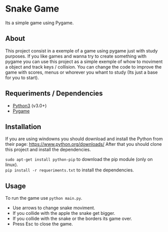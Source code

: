 # Snake Game
Its a simple game using Pygame.

## About

This project consist in a exemple of a game using pygame just with study purposes.
If you like games and wanna try to create something with pygame you can use this project as a simple exemple of whow to moviment a object and track keys / collision.
You can change the code to improve the game with scores, menus or whorever you whant to study (Its just a base for you to start).

## Requeriments / Dependencies

- [Python3](https://www.python.org/downloads/) (v3.0+)
- [Pygame](https://www.pygame.org/download.shtml)

## Installation

If you are using windowns you should download and install the Python from their page: https://www.python.org/downloads/
After that you should clone this project and install the dependencies.

`sudo apt-get install python-pip` to download the pip module (only on linux).  
`pip install -r requeriments.txt` to install the dependencies.

## Usage

To run the game use `python main.py`.

* Use arrows to change snake moviment.
* If you collide with the apple the snake get bigger.
* If you collide with the snake or the borders its game over.
* Press Esc to close the game.
